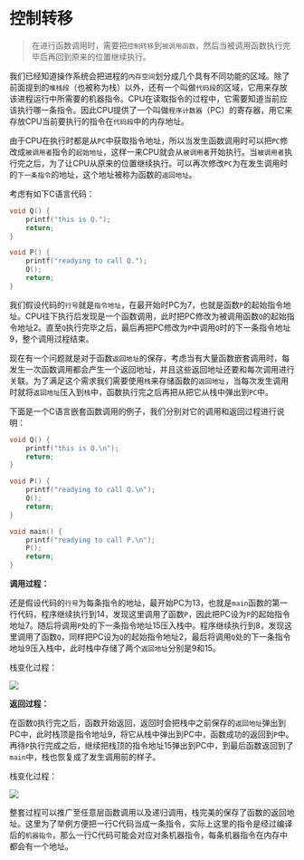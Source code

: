 # 控制转移

> 在进行函数调用时，需要把`控制转移`到`被调用函数`，然后当被调用函数执行完毕后再回到原来的位置继续执行。



我们已经知道操作系统会把进程的`内存空间`划分成几个具有不同功能的区域。除了前面提到的`堆栈段`（也被称为栈）以外，还有一个叫做`代码段`的区域，它用来存放该进程运行中所需要的机器指令。CPU在读取指令的过程中，它需要知道当前应该执行哪一条指令。因此CPU提供了一个叫做`程序计数器`（PC）的寄存器，用它来存放CPU当前要执行的指令在`代码段`中的内存地址。

由于CPU在执行时都是从`PC`中获取指令地址，所以当发生函数调用时可以把`PC`修改成`被调用者`指令的`起始地址`，这样一来CPU就会从`被调用者`开始执行。当`被调用者`执行完之后，为了让CPU从原来的位置继续执行。可以再次修改`PC`为在发生调用时的`下一条指令`的地址，这个地址被称为函数的`返回地址`。

考虑有如下C语言代码：

```c
void Q() {
    printf("this is Q.");
    return;
}

void P() {
    printf("readying to call Q.");
    Q();
    return;
}
```

我们假设代码的`行号`就是`指令地址`，在最开始时PC为7，也就是函数`P`的起始指令地址。CPU往下执行后发现是一个函数调用，此时把PC修改为被调用函数`Q`的起始指令地址2。直至`Q`执行完毕之后，最后再把PC修改为`P`中调用`Q`时的下一条指令地址9，整个调用过程结束。



现在有一个问题就是对于函数`返回地址`的保存，考虑当有大量函数嵌套调用时，每发生一次函数调用都会产生一个返回地址，并且这些返回地址还要和每次调用进行关联。为了满足这个需求我们需要使用`栈`来存储函数的`返回地址`，当每次发生调用时就将`返回地址`压入到`栈`中，函数执行完之后再把从把它从栈中弹出到`PC`中。

下面是一个C语言嵌套函数调用的例子，我们分别对它的调用和返回过程进行说明：

```c
void Q() {
    printf("this is Q.\n");
    return;
}

void P() {
    printf("readying to call Q.\n");
    Q();
    return;
}

void main() {
    printf("readying to call P.\n");
    P();
    return;
}
```

**调用过程：**

还是假设代码的`行号`为每条指令的地址，最开始PC为13，也就是`main`函数的第一行代码，程序继续执行到14，发现这里调用了函数`P`，因此把PC设为`P`的起始指令地址7。随后将调用`P`处的下一条指令地址15压入栈中。程序继续执行到8，发现这里调用了函数`Q`，同样把PC设为`Q`的起始指令地址2，最后将调用`Q`处的下一条指令地址9压入栈中，此时栈中存储了两个`返回地址`分别是9和15。

栈变化过程：

![](https://image.coder.cat/stack8.png)





**返回过程：**

在函数`Q`执行完之后，函数开始返回，返回时会把栈中之前保存的`返回地址`弹出到PC中，此时栈顶是指令地址9，将它从栈中弹出到PC中，函数成功的返回到`P`中。再待`P`执行完成之后，继续把栈顶的指令地址15弹出到PC中，到最后函数返回到了`main`中，栈也恢复成了发生调用前的样子。

栈变化过程：

![](https://image.coder.cat/stack9.png)





整套过程可以推广至任意层函数调用以及递归调用，栈完美的保存了函数的返回地址。这里为了举例方便把一行C代码当成一条指令，实际上这里的指令是经过编译后的`机器指令`，那么一行C代码可能会对应对条机器指令，每条机器指令在内存中都会有一个地址。